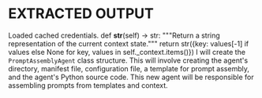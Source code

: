 # EXTRACTED OUTPUT

Loaded cached credentials.
    def __str__(self) -> str:
        """Return a string representation of the current context state."""
        return str({key: values[-1] if values else None for key, values in self._context.items()})
I will create the `PromptAssemblyAgent` class structure. This will involve creating the agent's directory, manifest file, configuration file, a template for prompt assembly, and the agent's Python source code. This new agent will be responsible for assembling prompts from templates and context.